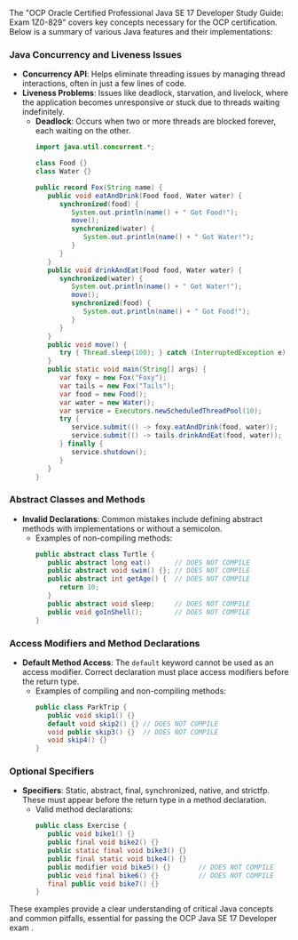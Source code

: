 The "OCP Oracle Certified Professional Java SE 17 Developer Study Guide: Exam 1Z0-829" covers key concepts necessary for the OCP certification. Below is a summary of various Java features and their implementations:

### Java Concurrency and Liveness Issues
- **Concurrency API**: Helps eliminate threading issues by managing thread interactions, often in just a few lines of code.
- **Liveness Problems**: Issues like deadlock, starvation, and livelock, where the application becomes unresponsive or stuck due to threads waiting indefinitely.
  - **Deadlock**: Occurs when two or more threads are blocked forever, each waiting on the other.
    ```java
    import java.util.concurrent.*;

    class Food {}
    class Water {}

    public record Fox(String name) {
       public void eatAndDrink(Food food, Water water) {
          synchronized(food) {
             System.out.println(name() + " Got Food!");
             move();
             synchronized(water) {
                System.out.println(name() + " Got Water!");
             }
          }
       }
       public void drinkAndEat(Food food, Water water) {
          synchronized(water) {
             System.out.println(name() + " Got Water!");
             move();
             synchronized(food) {
                System.out.println(name() + " Got Food!");
             }
          }
       }
       public void move() {
          try { Thread.sleep(100); } catch (InterruptedException e) {}
       }
       public static void main(String[] args) {
          var foxy = new Fox("Foxy");
          var tails = new Fox("Tails");
          var food = new Food();
          var water = new Water();
          var service = Executors.newScheduledThreadPool(10);
          try {
             service.submit(() -> foxy.eatAndDrink(food, water));
             service.submit(() -> tails.drinkAndEat(food, water));
          } finally {
             service.shutdown();
          }
       }
    }
    ```

### Abstract Classes and Methods
- **Invalid Declarations**: Common mistakes include defining abstract methods with implementations or without a semicolon.
  - Examples of non-compiling methods:
    ```java
    public abstract class Turtle {
       public abstract long eat()      // DOES NOT COMPILE
       public abstract void swim() {}; // DOES NOT COMPILE
       public abstract int getAge() {  // DOES NOT COMPILE
          return 10;
       }
       public abstract void sleep;     // DOES NOT COMPILE
       public void goInShell();        // DOES NOT COMPILE
    }
    ```

### Access Modifiers and Method Declarations
- **Default Method Access**: The `default` keyword cannot be used as an access modifier. Correct declaration must place access modifiers before the return type.
  - Examples of compiling and non-compiling methods:
    ```java
    public class ParkTrip {
       public void skip1() {}
       default void skip2() {} // DOES NOT COMPILE
       void public skip3() {}  // DOES NOT COMPILE
       void skip4() {}
    }
    ```

### Optional Specifiers
- **Specifiers**: Static, abstract, final, synchronized, native, and strictfp. These must appear before the return type in a method declaration.
  - Valid method declarations:
    ```java
    public class Exercise {
       public void bike1() {}
       public final void bike2() {}
       public static final void bike3() {}
       public final static void bike4() {}
       public modifier void bike5() {}       // DOES NOT COMPILE
       public void final bike6() {}          // DOES NOT COMPILE
       final public void bike7() {}
    }
    ```

These examples provide a clear understanding of critical Java concepts and common pitfalls, essential for passing the OCP Java SE 17 Developer exam    .
